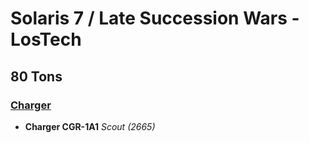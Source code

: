 # Solaris 7 / Late Succession Wars - LosTech

## 80 Tons

### [Charger](../../mechs/charger.md)
- **Charger CGR-1A1** *Scout (2665)*
